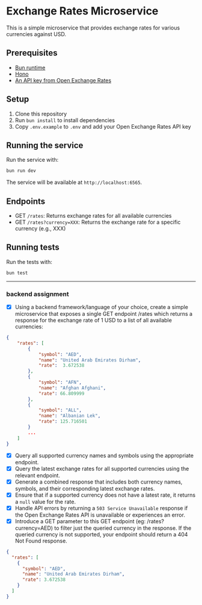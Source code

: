 # Exchange Rates Microservice

This is a simple microservice that provides exchange rates for various currencies against USD.

## Prerequisites

- [Bun runtime](https://bun.sh/)
- [Hono](https://hono.dev/)
- [An API key from Open Exchange Rates](https://openexchangerates.org/)

## Setup

1. Clone this repository
2. Run `bun install` to install dependencies
3. Copy `.env.example` to `.env` and add your Open Exchange Rates API key

## Running the service

Run the service with:

```bash
bun run dev
```

The service will be available at `http://localhost:6565`.

## Endpoints

- GET `/rates`: Returns exchange rates for all available currencies
- GET `/rates?currency=XXX`: Returns the exchange rate for a specific currency (e.g., XXX)

## Running tests

Run the tests with:

```bash
bun test
```

---

### backend assignment

- [x] Using a backend framework/language of your choice, create a simple microservice that exposes a single GET endpoint /rates which returns a response for the exchange rate of 1 USD to a list of all available currencies:

```json
{
    "rates": [
        {
            "symbol": "AED",
            "name": "United Arab Emirates Dirham",
            "rate":  3.672538
        },
        {
            "symbol": "AFN",
            "name": "Afghan Afghani",
            "rate": 66.809999
        },
        {
            "symbol": "ALL",
            "name": "Albanian Lek",
            "rate": 125.716501
        }
        ...
    ]
}
```

- [x] Query all supported currency names and symbols using the appropriate endpoint.
- [x] Query the latest exchange rates for all supported currencies using the relevant endpoint.
- [x] Generate a combined response that includes both currency names, symbols, and their corresponding latest exchange rates.
- [x] Ensure that if a supported currency does not have a latest rate, it returns a `null` value for the rate.
- [x] Handle API errors by returning a `503 Service Unavailable` response if the Open Exchange Rates API is unavailable or experiences an error.
- [x] Introduce a GET parameter to this GET endpoint (eg: /rates?currency=AED) to filter just the queried currency in the response. If the queried currency is not supported, your endpoint should return a 404 Not Found response.

```json
{
  "rates": [
    {
      "symbol": "AED",
      "name": "United Arab Emirates Dirham",
      "rate": 3.672538
    }
  ]
}
```
